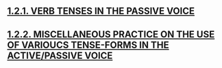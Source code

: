 ## [1.2.1. VERB TENSES IN THE PASSIVE VOICE](1.2.1.md)
## [1.2.2. MISCELLANEOUS PRACTICE ON THE USE OF VARIOUCS TENSE-FORMS IN THE ACTIVE/PASSIVE VOICE](1.2.2.md)